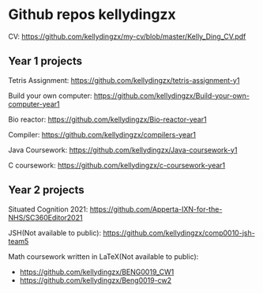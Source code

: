 Github repos kellydingzx
========================

CV: https://github.com/kellydingzx/my-cv/blob/master/Kelly_Ding_CV.pdf 

Year 1 projects 
---------------
Tetris Assignment: https://github.com/kellydingzx/tetris-assignment-y1

Build your own computer: https://github.com/kellydingzx/Build-your-own-computer-year1 

Bio reactor: https://github.com/kellydingzx/Bio-reactor-year1 

Compiler: https://github.com/kellydingzx/compilers-year1

Java Coursework: https://github.com/kellydingzx/Java-coursework-y1 

C coursework: https://github.com/kellydingzx/c-coursework-year1


Year 2 projects
---------------
Situated Cognition 2021: https://github.com/Apperta-IXN-for-the-NHS/SC360Editor2021 

JSH(Not available to public): https://github.com/kellydingzx/comp0010-jsh-team5

Math coursework written in LaTeX(Not available to public): 
- https://github.com/kellydingzx/BENG0019_CW1 
- https://github.com/kellydingzx/Beng0019-cw2
